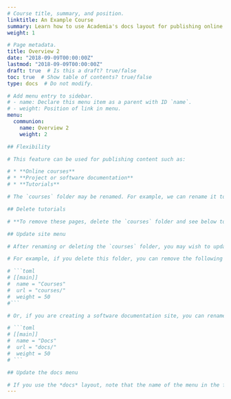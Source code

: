 ```yaml
---
# Course title, summary, and position.
linktitle: An Example Course
summary: Learn how to use Academia's docs layout for publishing online courses, software documentation, and tutorials.
weight: 1

# Page metadata.
title: Overview 2
date: "2018-09-09T00:00:00Z"
lastmod: "2018-09-09T00:00:00Z"
draft: true  # Is this a draft? true/false
toc: true  # Show table of contents? true/false
type: docs  # Do not modify.

# Add menu entry to sidebar.
# - name: Declare this menu item as a parent with ID `name`.
# - weight: Position of link in menu.
menu:
  communion:
    name: Overview 2
    weight: 2

## Flexibility

# This feature can be used for publishing content such as:

# * **Online courses**
# * **Project or software documentation**
# * **Tutorials**

# The `courses` folder may be renamed. For example, we can rename it to `docs` for software/project documentation or `tutorials` for creating an online course.

## Delete tutorials

# **To remove these pages, delete the `courses` folder and see below to delete the associated menu link.**

## Update site menu

# After renaming or deleting the `courses` folder, you may wish to update any `[[main]]` menu links to it by editing your menu configuration at `config/_default/menus.toml`.

# For example, if you delete this folder, you can remove the following from your menu configuration:

# ```toml
# [[main]]
#  name = "Courses"
#  url = "courses/"
#  weight = 50
#```

# Or, if you are creating a software documentation site, you can rename the `courses` folder to `docs` and update the associated *Courses* menu configuration to:

# ```toml
# [[main]]
#  name = "Docs"
#  url = "docs/"
#  weight = 50
# ```

## Update the docs menu

# If you use the *docs* layout, note that the name of the menu in the front matter should be in the form `[menu.X]` where `X` is the folder name. Hence, if you rename the `courses/example/` folder, you should also rename the menu definitions in the front matter of files within `courses/example/` from `[menu.example]` to `[menu.<NewFolderName>]`.
---
```

